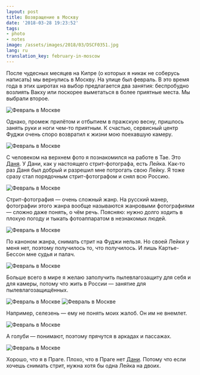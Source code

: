 ```yaml
---
layout: post
title: Возвращение в Москву
date: '2018-03-28 19:23:52'
tags:
- photo
- notes
image: /assets/images/2018/03/DSCF0351.jpg
lang: ru
translation_key: february-in-moscow
---
```


После чудесных месяцев на Кипре (о которых я никак не соберусь написать) мы вернулись в Москву. На улице был февраль. В это время года в этих широтах на выбор предлагается два занятия: беспробудно возлиять Вакху или поскорее выметаться в более приятные места. Мы выбрали второе.

![Февраль в Москве](/assets/images/2018/03/DSCF0134.jpg)

Однако, промеж прилётом и отбытием в пражскую весну, пришлось занять руки и ноги чем-то приятным. К счастью, сервисный центр Фуджи очень споро возвратил к жизни мою поехавшую камеру.

![Февраль в Москве](/assets/images/2018/03/DSCF0477.jpg)

С человеком на верхнем фото я познакомился на работе в Тае. Это [Даня](https://www.instagram.com/loudshutter/). У Дани, как у настоящего стрит-фотографа, есть Лейка. Как-то раз Даня был добрый и разрешил мне потрогать свою Лейку. Я тоже сразу стал порядочным стрит-фотографом и снял всю Россию.

![Февраль в Москве](/assets/images/2018/03/L1280447.jpg)

Стрит-фотография — очень сложный жанр. На русский манер, фотографии этого жанра вообще называются жанровыми фотографиями — сложно даже понять, о чём речь. Поясняю: нужно долго ходить в плохую погоду и тыкать фотоаппаратом в незнакомых людей.

![Февраль в Москве](/assets/images/2018/03/DSCF9991.jpg)

По каноном жанра, снимать стрит на Фуджи нельзя. Но своей Лейки у меня нет, поэтому получилось то, что получилось. И лишь Картье-Бессон мне судья и палач.

![Февраль в Москве](/assets/images/2018/03/DSCF0102.jpg)

Больше всего в мире я желаю заполучить пылевлагозащиту для себя и для камеры, потому что жить в России — занятие для пылевлагозащищённых.

![Февраль в Москве](/assets/images/2018/03/DSCF9965.jpg)
![Февраль в Москве](/assets/images/2018/03/DSCF9963.jpg)

Например, селезень — ему не понять моих жалоб. Он им не внемлет.

![Февраль в Москве](/assets/images/2018/03/DSCF0351.jpg)

А голуби — понимают, поэтому прячутся в аркадах и пассажах.

![Февраль в Москве](/assets/images/2018/03/DSCF0501.jpg)

Хорошо, что я в Праге. Плохо, что в Праге нет [Дани](https://www.instagram.com/loudshutter/). Потому что если хочешь снимать стрит, нужна хотя бы одна Лейка на двоих.

